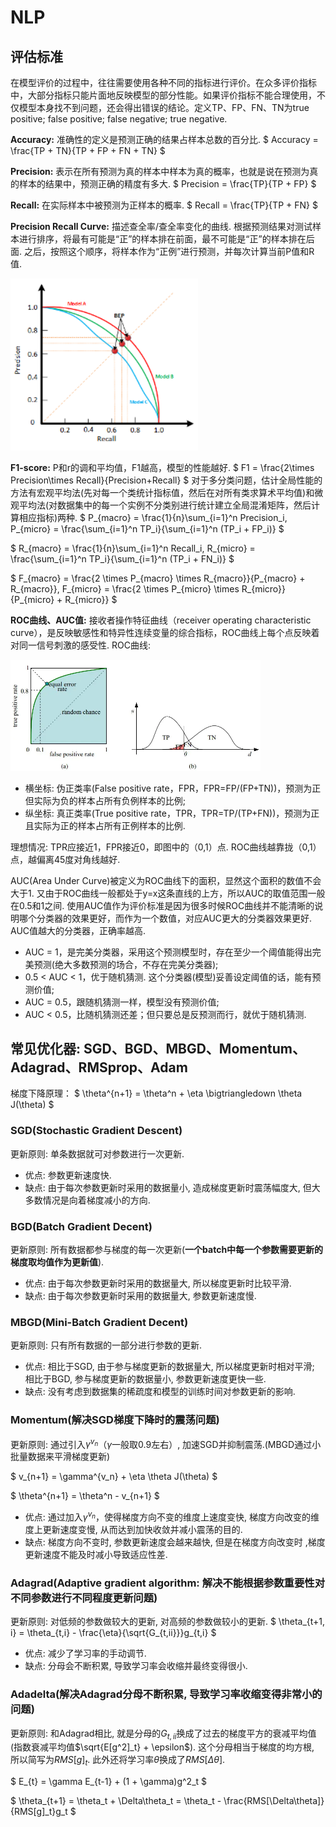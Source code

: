 # NLP

## 评估标准

在模型评价的过程中，往往需要使用各种不同的指标进行评价。在众多评价指标中，大部分指标只能片面地反映模型的部分性能。如果评价指标不能合理使用，不仅模型本身找不到问题，还会得出错误的结论。定义TP、FP、FN、TN为true positive; false positive; false negative; true negative.

**Accuracy:** 准确性的定义是预测正确的结果占样本总数的百分比.
$
Accuracy = \frac{TP + TN}{TP + FP + FN + TN}
$

**Precision:** 表示在所有预测为真的样本中样本为真的概率，也就是说在预测为真的样本的结果中，预测正确的精度有多大.
$
Precision = \frac{TP}{TP + FP}
$

**Recall:** 在实际样本中被预测为正样本的概率.
$
Recall = \frac{TP}{TP + FN}
$

**Precision Recall Curve:** 描述查全率/查全率变化的曲线. 根据预测结果对测试样本进行排序，将最有可能是“正”的样本排在前面，最不可能是“正”的样本排在后面. 之后，按照这个顺序，将样本作为“正例”进行预测，并每次计算当前P值和R值.

<img src="https://github.com/ZhiweiZhang97/NLP/blob/main/image/PRC.png" width="300"/>

**F1-score:** P和r的调和平均值，F1越高，模型的性能越好.
$
F1 = \frac{2\times Precision\times Recall}{Precision+Recall}
$
对于多分类问题，估计全局性能的方法有宏观平均法(先对每一个类统计指标值，然后在对所有类求算术平均值)和微观平均法(对数据集中的每一个实例不分类别进行统计建立全局混淆矩阵，然后计算相应指标)两种.
$
P_{macro} = \frac{1}{n}\sum_{i=1}^n Precision_i, P_{micro} = \frac{\sum_{i=1}^n TP_i}{\sum_{i=1}^n (TP_i + FP_i)}
$

$
R_{macro} = \frac{1}{n}\sum_{i=1}^n Recall_i, R_{micro} = \frac{\sum_{i=1}^n TP_i}{\sum_{i=1}^n (TP_i + FN_i)}
$

$
F_{macro} = \frac{2 \times P_{macro} \times R_{macro}}{P_{macro} + R_{macro}}, F_{micro} = \frac{2 \times P_{micro} \times R_{micro}}{P_{micro} + R_{micro}}
$

**ROC曲线、AUC值:** 接收者操作特征曲线（receiver operating characteristic curve），是反映敏感性和特异性连续变量的综合指标，ROC曲线上每个点反映着对同一信号刺激的感受性. ROC曲线:

<img src="https://github.com/ZhiweiZhang97/NLP/blob/main/image/ROC.webp" width="400"/>

- 横坐标: 伪正类率(False positive rate，FPR，FPR=FP/(FP+TN))，预测为正但实际为负的样本占所有负例样本的比例;
- 纵坐标: 真正类率(True positive rate，TPR，TPR=TP/(TP+FN))，预测为正且实际为正的样本占所有正例样本的比例.

理想情况: TPR应接近1，FPR接近0，即图中的（0,1）点. ROC曲线越靠拢（0,1）点，越偏离45度对角线越好.

AUC(Area Under Curve)被定义为ROC曲线下的面积，显然这个面积的数值不会大于1. 又由于ROC曲线一般都处于y=x这条直线的上方，所以AUC的取值范围一般在0.5和1之间. 使用AUC值作为评价标准是因为很多时候ROC曲线并不能清晰的说明哪个分类器的效果更好，而作为一个数值，对应AUC更大的分类器效果更好. AUC值越大的分类器，正确率越高.

- AUC = 1，是完美分类器，采用这个预测模型时，存在至少一个阈值能得出完美预测(绝大多数预测的场合，不存在完美分类器);
- 0.5 < AUC < 1，优于随机猜测. 这个分类器(模型)妥善设定阈值的话，能有预测价值;
- AUC = 0.5，跟随机猜测一样，模型没有预测价值;
- AUC < 0.5，比随机猜测还差；但只要总是反预测而行，就优于随机猜测.

## 常见优化器: SGD、BGD、MBGD、Momentum、Adagrad、RMSprop、Adam
梯度下降原理：
$
\theta^{n+1} = \theta^n + \eta \bigtriangledown \theta J(\theta)
$

### SGD(Stochastic Gradient Descent)

更新原则: 单条数据就可对参数进行一次更新.
- 优点: 参数更新速度快.
- 缺点: 由于每次参数更新时采用的数据量小, 造成梯度更新时震荡幅度大, 但大多数情况是向着梯度减小的方向.

### BGD(Batch Gradient Decent)

更新原则: 所有数据都参与梯度的每一次更新(**一个batch中每一个参数需要更新的梯度取均值作为更新值**).
- 优点: 由于每次参数更新时采用的数据量大, 所以梯度更新时比较平滑.
- 缺点: 由于每次参数更新时采用的数据量大, 参数更新速度慢.

### MBGD(Mini-Batch Gradient Decent)
更新原则: 只有所有数据的一部分进行参数的更新.
- 优点: 相比于SGD, 由于参与梯度更新的数据量大, 所以梯度更新时相对平滑; 相比于BGD, 参与梯度更新的数据量小, 参数更新速度更快一些.
- 缺点: 没有考虑到数据集的稀疏度和模型的训练时间对参数更新的影响.

### Momentum(解决SGD梯度下降时的震荡问题)
更新原则: 通过引入$\gamma^{v_n}$（$\gamma$一般取0.9左右）, 加速SGD并抑制震荡.(MBGD通过小批量数据来平滑梯度更新)

$
v_{n+1} = \gamma^{v_n} + \eta \theta J(\theta)
$

$
\theta^{n+1} = \theta^n - v_{n+1}
$
- 优点: 通过加入$\gamma^{v_n}$，使得梯度方向不变的维度上速度变快, 梯度方向改变的维度上更新速度变慢, 从而达到加快收敛并减小震荡的目的.
- 缺点: 梯度方向不变时, 参数更新速度会越来越快, 但是在梯度方向改变时 ,梯度更新速度不能及时减小导致适应性差.

### Adagrad(Adaptive gradient algorithm: 解决不能根据参数重要性对不同参数进行不同程度更新问题)
更新原则: 对低频的参数做较大的更新, 对高频的参数做较小的更新.
$
\theta_{t+1, i} = \theta_{t,i} - \frac{\eta}{\sqrt{G_{t,ii}}}g_{t,i}
$
- 优点: 减少了学习率的手动调节.
- 缺点: 分母会不断积累, 导致学习率会收缩并最终变得很小.

### Adadelta(解决Adagrad分母不断积累, 导致学习率收缩变得非常小的问题)
更新原则: 和Adagrad相比, 就是分母的$G_{t,ii}$换成了过去的梯度平方的衰减平均值(指数衰减平均值$\sqrt{E[g^2]_t} + \epsilon$). 这个分母相当于梯度的均方根, 所以简写为$RMS[g]_t$. 此外还将学习率$\theta$换成了$RMS[\Delta\theta]$.

$
E_{t} = \gamma E_{t-1} + (1 + \gamma)g^2_t
$

$
\theta_{t+1} = \theta_t + \Delta\theta_t = \theta_t - \frac{RMS[\Delta\theta]}{RMS[g]_t}g_t
$